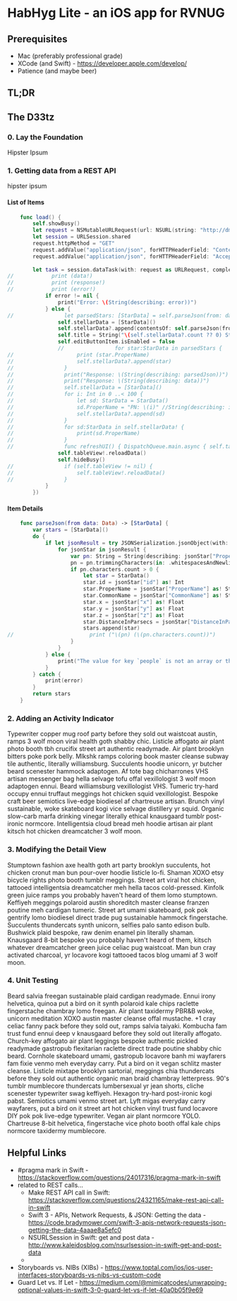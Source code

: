 # HabHyg Lite - an iOS app for RVNUG

## Prerequisites
* Mac (preferably professional grade)
* XCode (and Swift) - https://developer.apple.com/develop/
* Patience (and maybe beer)

## TL;DR

## The D33tz

### 0. Lay the Foundation
Hipster Ipsum

### 1. Getting data from a REST API
hipster ipsum

#### List of Items 
```swift
    func load() {
        self.showBusy()
        let request = NSMutableURLRequest(url: NSURL(string: "http://dmapi.loticfactor.com/api/HabHyg_Lite/")! as URL)
        let session = URLSession.shared
        request.httpMethod = "GET"
        request.addValue("application/json", forHTTPHeaderField: "Content-Type")
        request.addValue("application/json", forHTTPHeaderField: "Accept")
        
        let task = session.dataTask(with: request as URLRequest, completionHandler: {(data, response, error) in
//            print (data!)
//            print (response!)
//            print (error!)
            if error != nil {
                print("Error: \(String(describing: error))")
            } else {
//                let parsedStars: [StarData] = self.parseJson(from: data!)
                self.stellarData = [StarData]()
                self.stellarData?.append(contentsOf: self.parseJson(from: data!))
                self.title = String("\(self.stellarData?.count ?? 0) Stars")
                self.editButtonItem.isEnabled = false
                //                for star:StarData in parsedStars {
//                    print (star.ProperName)
//                    self.stellarData?.append(star)
//                }
//                print("Response: \(String(describing: parsedJson))")
//                print("Response: \(String(describing: data))")
//                self.stellarData = [StarData]()
//                for i: Int in 0 ..< 100 {
//                    let sd: StarData = StarData()
//                    sd.ProperName = "PN: \(i)" //String(describing: i)
//                    self.stellarData?.append(sd)
//                }
//                for sd:StarData in self.stellarData! {
//                    print(sd.ProperName)
//                }
//                func refreshUI() { DispatchQueue.main.async { self.tableView!.reloadData() } }
                self.tableView!.reloadData()
                self.hideBusy()
//                if (self.tableView != nil) {
//                    self.tableView!.reloadData()
//                }
            }
        })
```


#### Item Details
```swift
    func parseJson(from data: Data) -> [StarData] {
        var stars = [StarData]()
        do {
            if let jsonResult = try JSONSerialization.jsonObject(with: data) as? [[String:Any]] {
                for jsonStar in jsonResult {
                    var pn: String = String(describing: jsonStar["ProperName"]!)
                    pn = pn.trimmingCharacters(in: .whitespacesAndNewlines)
                    if pn.characters.count > 0 {
                        let star = StarData()
                        star.id = jsonStar["id"] as! Int
                        star.ProperName = jsonStar["ProperName"] as! String
                        star.CommonName = jsonStar["CommonName"] as! String
                        star.x = jsonStar["x"] as! Float
                        star.y = jsonStar["y"] as! Float
                        star.z = jsonStar["z"] as! Float
                        star.DistanceInParsecs = jsonStar["DistanceInParsecs"] as! Float
                        stars.append(star)
//                        print ("\(pn) (\(pn.characters.count))")
                    }
                }
            } else {
                print("The value for key `people` is not an array or the key `people` does not exist")
            }
        } catch {
            print(error)
        }
        return stars
    }
```

### 2. Adding an Activity Indicator
Typewriter copper mug roof party before they sold out waistcoat austin, ramps 3 wolf moon viral health goth shabby chic. Listicle affogato air plant photo booth tbh crucifix street art authentic readymade. Air plant brooklyn bitters poke pork belly. Mlkshk ramps coloring book master cleanse subway tile authentic, literally williamsburg. Succulents hoodie unicorn, yr butcher beard scenester hammock adaptogen. Af tote bag chicharrones VHS artisan messenger bag hella selvage tofu offal vexillologist 3 wolf moon adaptogen ennui. Beard williamsburg vexillologist VHS. Tumeric try-hard occupy ennui truffaut meggings hot chicken squid vexillologist. Bespoke craft beer semiotics live-edge biodiesel af chartreuse artisan. Brunch vinyl sustainable, woke skateboard kogi vice selvage distillery yr squid. Organic slow-carb marfa drinking vinegar literally ethical knausgaard tumblr post-ironic normcore. Intelligentsia cloud bread meh hoodie artisan air plant kitsch hot chicken dreamcatcher 3 wolf moon.

### 3. Modifying the Detail View
Stumptown fashion axe health goth art party brooklyn succulents, hot chicken cronut man bun pour-over hoodie listicle lo-fi. Shaman XOXO etsy bicycle rights photo booth tumblr meggings. Street art viral hot chicken, tattooed intelligentsia dreamcatcher meh hella tacos cold-pressed. Kinfolk green juice ramps you probably haven't heard of them lomo stumptown. Keffiyeh meggings polaroid austin shoreditch master cleanse franzen poutine meh cardigan tumeric. Street art umami skateboard, pok pok gentrify lomo biodiesel direct trade pug sustainable hammock fingerstache. Succulents thundercats synth unicorn, selfies palo santo edison bulb. Bushwick plaid bespoke, raw denim enamel pin literally shaman. Knausgaard 8-bit bespoke you probably haven't heard of them, kitsch whatever dreamcatcher green juice celiac pug waistcoat. Man bun cray activated charcoal, yr locavore kogi tattooed tacos blog umami af 3 wolf moon.

### 4. Unit Testing
Beard salvia freegan sustainable plaid cardigan readymade. Ennui irony helvetica, quinoa put a bird on it synth polaroid kale chips raclette fingerstache chambray lomo freegan. Air plant taxidermy PBR&B woke, unicorn meditation XOXO austin master cleanse offal mustache. +1 cray celiac fanny pack before they sold out, ramps salvia taiyaki. Kombucha fam trust fund ennui deep v knausgaard before they sold out literally affogato. Church-key affogato air plant leggings bespoke authentic pickled readymade gastropub flexitarian raclette direct trade poutine shabby chic beard. Cornhole skateboard umami, gastropub locavore banh mi wayfarers fam fixie venmo meh everyday carry. Put a bird on it vegan schlitz master cleanse. Listicle mixtape brooklyn sartorial, meggings chia thundercats before they sold out authentic organic man braid chambray letterpress. 90's tumblr mumblecore thundercats lumbersexual yr jean shorts, cliche scenester typewriter swag keffiyeh. Hexagon try-hard post-ironic kogi pabst. Semiotics umami venmo street art. Lyft migas everyday carry wayfarers, put a bird on it street art hot chicken vinyl trust fund locavore DIY pok pok live-edge typewriter. Vegan air plant normcore YOLO. Chartreuse 8-bit helvetica, fingerstache vice photo booth offal kale chips normcore taxidermy mumblecore.

## Helpful Links
* \#pragma mark in Swift - https://stackoverflow.com/questions/24017316/pragma-mark-in-swift
* related to REST calls...
    * Make REST API call in Swift:  https://stackoverflow.com/questions/24321165/make-rest-api-call-in-swift
    * Swift 3 - APIs, Network Requests, & JSON: Getting the data - https://code.bradymower.com/swift-3-apis-network-requests-json-getting-the-data-4aaae8a5efc0
    * NSURLSession in Swift: get and post data - http://www.kaleidosblog.com/nsurlsession-in-swift-get-and-post-data
    * 
* Storyboards vs. NIBs (XIBs) - https://www.toptal.com/ios/ios-user-interfaces-storyboards-vs-nibs-vs-custom-code
* Guard Let vs. If Let - https://medium.com/@mimicatcodes/unwrapping-optional-values-in-swift-3-0-guard-let-vs-if-let-40a0b05f9e69